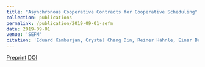 ```yaml
---
title: "Asynchronous Cooperative Contracts for Cooperative Scheduling"
collection: publications
permalink: /publication/2019-09-01-sefm
date: 2019-09-01
venue: 'SEFM'
citation: 'Eduard Kamburjan, Crystal Chang Din, Reiner Hähnle, Einar Broch Johnsen. (2019). <b>SEFM</b>. LNCS 11724'
---
```


[Preprint](/files/sefm.pdf)
[DOI](https://doi.org/10.1007/978-3-030-30446-1_3)

